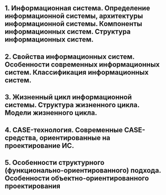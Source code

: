 ## 1. Информационная система. Определение информационной системы, архитектуры информационной системы. Компоненты информационных систем. Структура информационных систем.
## 2. Свойства информационных систем. Особенности современных информационных систем. Классификация информационных систем.
## 3. Жизненный цикл информационной системы. Структура жизненного цикла. Модели жизненного цикла.
## 4. CASE-технология. Современные CASE-средства, ориентированные на проектирование ИС.
## 5. Особенности структурного (функционально-ориентированного) подхода. Особенности объектно-ориентированного проектирования
